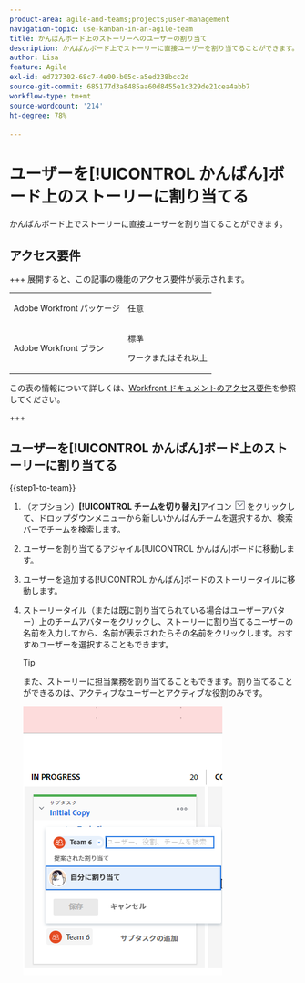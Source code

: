 ```yaml
---
product-area: agile-and-teams;projects;user-management
navigation-topic: use-kanban-in-an-agile-team
title: かんばんボード上のストーリーへのユーザーの割り当て
description: かんばんボード上でストーリーに直接ユーザーを割り当てることができます。
author: Lisa
feature: Agile
exl-id: ed727302-68c7-4e00-b05c-a5ed238bcc2d
source-git-commit: 685177d3a8485aa60d8455e1c329de21cea4abb7
workflow-type: tm+mt
source-wordcount: '214'
ht-degree: 78%

---
```


# ユーザーを[!UICONTROL かんばん]ボード上のストーリーに割り当てる

かんばんボード上でストーリーに直接ユーザーを割り当てることができます。

## アクセス要件

+++ 展開すると、この記事の機能のアクセス要件が表示されます。

<table style="table-layout:auto"> 
 <col> 
 </col> 
 <col> 
 </col> 
 <tbody> 
  <tr> 
   <td role="rowheader">Adobe Workfront パッケージ</td> 
   <td> <p>任意</p> </td> 
  </tr> 
  <tr> 
   <td role="rowheader">Adobe Workfront プラン</td> 
   <td> <p>標準</p> 
   <p>ワークまたはそれ以上</p> </td> 
  </tr>
 </tbody> 
</table>

この表の情報について詳しくは、[Workfront ドキュメントのアクセス要件](/help/quicksilver/administration-and-setup/add-users/access-levels-and-object-permissions/access-level-requirements-in-documentation.md)を参照してください。

+++

## ユーザーを[!UICONTROL かんばん]ボード上のストーリーに割り当てる

{{step1-to-team}}

1. （オプション）**[!UICONTROL チームを切り替え]**&#x200B;アイコン ![チームを切り替えアイコン](assets/switch-team-icon.png) をクリックして、ドロップダウンメニューから新しいかんばんチームを選択するか、検索バーでチームを検索します。

1. ユーザーを割り当てるアジャイル[!UICONTROL かんばん]ボードに移動します。
1. ユーザーを追加する[!UICONTROL かんばん]ボードのストーリータイルに移動します。
1. ストーリータイル（または既に割り当てられている場合はユーザーアバター）上のチームアバターをクリックし、ストーリーに割り当てるユーザーの名前を入力してから、名前が表示されたらその名前をクリックします。おすすめユーザーを選択することもできます。

   >[!TIP]
   >
   >また、ストーリーに担当業務を割り当てることもできます。割り当てることができるのは、アクティブなユーザーとアクティブな役割のみです。

   ![ストーリーカードへの割り当ての追加](assets/addassignmenttostorycard-350x472.png)
